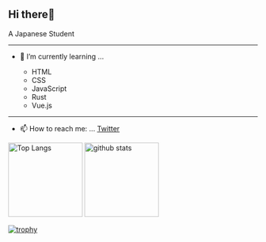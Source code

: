 
<div style="test-align: center;">
    <h2>Hi there👋 </h2>
</div>

 A Japanese Student

---

- 🌱 I’m currently learning ...

  - HTML
  - CSS
  - JavaScript
  - Rust
  - Vue.js

---

- 📫 How to reach me: ...
[Twitter](https://twitter.com/walkmana_25)


<p align="left">

  <img alt="Top Langs" height="150px" src="https://github-readme-stats.vercel.app/api/top-langs/?username=walkmana-25&layout=compact&show_icons=true&theme=onedark" />
  <img alt="github stats" height="150px" src="https://github-readme-stats.vercel.app/api?username=walkmana-25&theme=onedark&show_icons=ture" />
</p>

[![trophy](https://github-profile-trophy.vercel.app/?username=walkmana-25&theme=onedark&column=6)](https://github.com/ryo-ma/github-profile-trophy)
<!--
**Walkmana-25/Walkmana-25** is a ✨ _special_ ✨ repository because its `README.md` (this file) appears on your GitHub profile.

Here are some ideas to get you started:

- 🔭 I’m currently working on ...
- 🌱 I’m currently learning ...
- 👯 I’m looking to collaborate on ...
- 🤔 I’m looking for help with ...
- 💬 Ask me about ...
- 📫 How to reach me: ...
- 😄 Pronouns: ...
- ⚡ Fun fact: ...
-->
